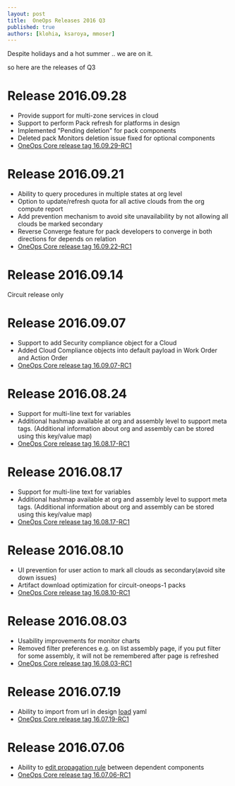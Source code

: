 ```yaml
---
layout: post
title:  OneOps Releases 2016 Q3
published: true
authors: [klohia, ksaroya, mmoser]
---
```


Despite holidays and a hot summer .. we are on it. 

<!--more-->

so here are the releases of Q3


# Release 2016.09.28

- Provide support for multi-zone services in cloud
- Support to perform Pack refresh for platforms in design
- Implemented "Pending deletion" for pack components
- Deleted pack Monitors deletion issue fixed for optional components 
- [OneOps Core release tag 16.09.29-RC1](https://github.com/oneops/display/releases/tag/16.09.29-RC1)

# Release 2016.09.21

- Ability to query procedures in multiple states at org level
- Option to update/refresh quota for all active clouds from the org compute report
- Add prevention mechanism to avoid site unavailability by not allowing all clouds be marked secondary
- Reverse Converge feature for pack developers to converge in both directions for depends on relation
- [OneOps Core release tag 16.09.22-RC1](https://github.com/oneops/display/releases/tag/16.09.22-RC1)

# Release 2016.09.14

Circuit release only

# Release 2016.09.07

- Support to add Security compliance object for a Cloud
- Added Cloud Compliance objects into default payload in Work Order and Action Order
- [OneOps Core release tag 16.09.07-RC1](https://github.com/oneops/display/releases/tag/16.09.07-RC1)

# Release 2016.08.24

- Support for multi-line text for variables
- Additional hashmap available at org and assembly level to support meta tags. (Additional information about org and assembly can be stored using this key/value map)
- [OneOps Core release tag 16.08.17-RC1](https://github.com/oneops/display/releases/tag/16.08.17-RC1)

# Release 2016.08.17

- Support for multi-line text for variables
- Additional hashmap available at org and assembly level to support meta tags. (Additional information about org and assembly can be stored using this key/value map)
- [OneOps Core release tag 16.08.17-RC1](https://github.com/oneops/display/releases/tag/16.08.17-RC1)

# Release 2016.08.10

- UI prevention for user action to mark all clouds as secondary(avoid site down issues)
- Artifact download optimization for circuit-oneops-1 packs
- [OneOps Core release tag 16.08.10-RC1](https://github.com/oneops/display/releases/tag/16.08.10-RC1)

# Release 2016.08.03

- Usability improvements for monitor charts
- Removed filter preferences e.g. on list assembly page, if you put filter for some assembly, it will not be remembered after page is refreshed
- [OneOps Core release tag 16.08.03-RC1](https://github.com/oneops/display/releases/tag/16.08.03-RC1)

# Release 2016.07.19

- Ability to import from url in design [load](/user/references/load.html) yaml
- [OneOps Core release tag 16.07.19-RC1](https://github.com/oneops/display/releases/tag/16.07.19-RC1)

# Release 2016.07.06

- Ability to [edit propagation rule](/user/references/propagation.html) between dependent components
- [OneOps Core release tag 16.07.06-RC1](https://github.com/oneops/display/releases/tag/16.07.06-RC1)
